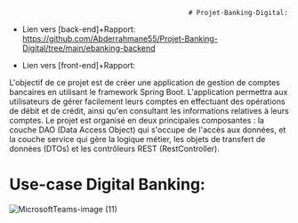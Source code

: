                                                  # Projet-Banking-Digital:

- Lien vers [back-end]+Rapport:  https://github.com/Abderrahmane55/Projet-Banking-Digital/tree/main/ebanking-backend

- Lien vers [front-end]+Rapport:

L'objectif de ce projet est de créer une application de gestion de comptes bancaires en utilisant le framework Spring Boot. L'application permettra aux utilisateurs de gérer facilement leurs comptes en effectuant des opérations de débit et de crédit, ainsi qu'en consultant les informations relatives à leurs comptes. Le projet est organisé en deux principales composantes : la couche DAO (Data Access Object) qui s'occupe de l'accès aux données, et la couche service qui gère la logique métier, les objets de transfert de données (DTOs) et les contrôleurs REST (RestController).

# Use-case Digital Banking:
![MicrosoftTeams-image (11)](https://github.com/Abderrahmane55/Projet-Banking-Digital/assets/107000262/fe7f7c65-84b6-4018-966d-a41a7bdc5147)
